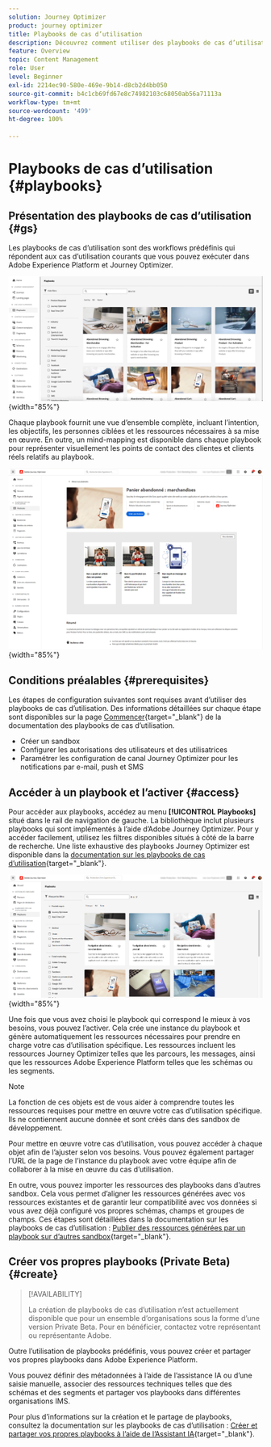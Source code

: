 ```yaml
---
solution: Journey Optimizer
product: journey optimizer
title: Playbooks de cas d’utilisation
description: Découvrez comment utiliser des playbooks de cas d’utilisation Adobe Experience Platform avec Adobe Journey Optimizer.
feature: Overview
topic: Content Management
role: User
level: Beginner
exl-id: 2214ec90-580e-469e-9b14-d8cb2d4bb050
source-git-commit: b4c1cb69fd67e8c74982103c68050ab56a71113a
workflow-type: tm+mt
source-wordcount: '499'
ht-degree: 100%

---
```


# Playbooks de cas d’utilisation {#playbooks}

## Présentation des playbooks de cas d’utilisation {#gs}

Les playbooks de cas d’utilisation sont des workflows prédéfinis qui répondent aux cas d’utilisation courants que vous pouvez exécuter dans Adobe Experience Platform et Journey Optimizer.

![Image animée représentant des playbooks de cas d’utilisation.](../rn/assets/do-not-localize/playbooks.gif){width="85%"}

Chaque playbook fournit une vue d’ensemble complète, incluant l’intention, les objectifs, les personnes ciblées et les ressources nécessaires à sa mise en œuvre. En outre, un mind-mapping est disponible dans chaque playbook pour représenter visuellement les points de contact des clientes et clients réels relatifs au playbook.

![Playbook de panier abandonné affiché dans la vue Découverte des playbooks.](assets/playbooks-detail.png){width="85%"}

## Conditions préalables {#prerequisites}

Les étapes de configuration suivantes sont requises avant d’utiliser des playbooks de cas d’utilisation. Des informations détaillées sur chaque étape sont disponibles sur la page [Commencer](https://experienceleague.adobe.com/docs/experience-platform/use-case-playbooks/playbooks/get-started.html?lang=fr){target="_blank"} de la documentation des playbooks de cas d’utilisation.

* Créer un sandbox
* Configurer les autorisations des utilisateurs et des utilisatrices
* Paramétrer les configuration de canal Journey Optimizer pour les notifications par e-mail, push et SMS

## Accéder à un playbook et l’activer {#access}

Pour accéder aux playbooks, accédez au menu **[!UICONTROL Playbooks]** situé dans le rail de navigation de gauche. La bibliothèque inclut plusieurs playbooks qui sont implémentés à l’aide d’Adobe Journey Optimizer. Pour y accéder facilement, utilisez les filtres disponibles situés à côté de la barre de recherche. Une liste exhaustive des playbooks Journey Optimizer est disponible dans la [documentation sur les playbooks de cas d’utilisation](https://experienceleague.adobe.com/docs/experience-platform/use-case-playbooks/playbooks/playbooks-list.html?lang=fr){target="_blank"}.

![Liste des playbooks avec le volet des filtres ouvert](assets/playbooks-filter.png){width="85%"}

Une fois que vous avez choisi le playbook qui correspond le mieux à vos besoins, vous pouvez l’activer. Cela crée une instance du playbook et génère automatiquement les ressources nécessaires pour prendre en charge votre cas d’utilisation spécifique. Les ressources incluent les ressources Journey Optimizer telles que les parcours, les messages, ainsi que les ressources Adobe Experience Platform telles que les schémas ou les segments.

>[!NOTE]
>
>La fonction de ces objets est de vous aider à comprendre toutes les ressources requises pour mettre en œuvre votre cas d’utilisation spécifique. Ils ne contiennent aucune donnée et sont créés dans des sandbox de développement.

Pour mettre en œuvre votre cas d’utilisation, vous pouvez accéder à chaque objet afin de l’ajuster selon vos besoins. Vous pouvez également partager l’URL de la page de l’instance du playbook avec votre équipe afin de collaborer à la mise en œuvre du cas d’utilisation.

En outre, vous pouvez importer les ressources des playbooks dans d’autres sandbox. Cela vous permet d’aligner les ressources générées avec vos ressources existantes et de garantir leur compatibilité avec vos données si vous avez déjà configuré vos propres schémas, champs et groupes de champs. Ces étapes sont détaillées dans la documentation sur les playbooks de cas d’utilisation : [Publier des ressources générées par un playbook sur d’autres sandbox](https://experienceleague.adobe.com/docs/experience-platform/use-case-playbooks/playbooks/data-awareness.html?lang=fr){target="_blank"}.

## Créer vos propres playbooks (Private Beta) {#create}

>[!AVAILABILITY]
>
>La création de playbooks de cas d’utilisation n’est actuellement disponible que pour un ensemble d’organisations sous la forme d’une version Private Beta. Pour en bénéficier, contactez votre représentant ou représentante Adobe.

Outre l’utilisation de playbooks prédéfinis, vous pouvez créer et partager vos propres playbooks dans Adobe Experience Platform.

Vous pouvez définir des métadonnées à l’aide de l’assistance IA ou d’une saisie manuelle, associer des ressources techniques telles que des schémas et des segments et partager vos playbooks dans différentes organisations IMS.

Pour plus d’informations sur la création et le partage de playbooks, consultez la documentation sur les playbooks de cas d’utilisation : [Créer et partager vos propres playbooks à l’aide de l’Assistant IA](https://experienceleague.adobe.com/fr/docs/experience-platform/use-case-playbooks/playbooks/author#sharing-playbooks-sandboxes){target="_blank"}.
